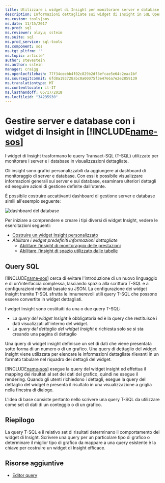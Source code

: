```yaml
---
title: Utilizzare i widget di Insight per monitorare server e database in SQL Operations Studio (anteprima) | Microsoft Docs
description: Informazioni dettagliate sui widget di Insight in SQL Operations Studio (anteprima).
ms.custom: tools|sos
ms.date: 11/15/2017
ms.prod: sql
ms.reviewer: alayu; sstein
ms.suite: sql
ms.prod_service: sql-tools
ms.component: sos
ms.tgt_pltfrm: ''
ms.topic: article"
author: stevestein
ms.author: sstein
manager: craigg
ms.openlocfilehash: 77f34ceebb4f02c829b2df3efcae5e64c2eaa1bf
ms.sourcegitcommit: 6fd8a193728abc0a00075f3e4766a7e2e2859139
ms.translationtype: MT
ms.contentlocale: it-IT
ms.lasthandoff: 05/17/2018
ms.locfileid: "34235930"
---
```

# <a name="manage-servers-and-databases-with-insight-widgets-in-includename-sosincludesname-sos-shortmd"></a>Gestire server e database con i widget di Insight in [!INCLUDE[name-sos](../includes/name-sos-short.md)]

I widget di Insight trasformano le query Transact-SQL (T-SQL) utilizzate per monitorare i server e i database in visualizzazioni dettagliate. 

Gli insight sono grafici personalizzabili da aggiungere ai dashboard di monitoraggio di server e database. Con essi è possibile visualizzare informazioni generali sui server e sui database, esaminare ulteriori dettagli ed eseguire azioni di gestione definite dall'utente. 

È possibile costruire accattivanti dashboard di gestione server e database simili all'esempio seguente:

![dashboard del database](media/insight-widgets/database-dashboard.png)


Per iniziare a comprendere e creare i tipi diversi di widget Insight, vedere le esercitazioni seguenti:


- [Costruire un widget Insight personalizzato](tutorial-build-custom-insight-sql-server.md)
- *Abilitare i widget predefiniti informazioni dettagliate*
   - [Abilitare l'insight di monitoraggio delle prestazioni](tutorial-qds-sql-server.md)
   - [Abilitare l'insight di spazio utilizzato dalle tabelle](tutorial-table-space-sql-server.md)


## <a name="sql-queries"></a>Query SQL 

[!INCLUDE[name-sos](../includes/name-sos-short.md)] cerca di evitare l'introduzione di un nuovo linguaggio e di un'interfaccia complessa, lasciando spazio alla scrittura T-SQL e a configurazioni minimali basate su JSON. La configurazione dei widget Insight tramite T-SQL sfrutta le innumerevoli utili query T-SQL che possono essere convertite in widget dettagliati.

I wdget Insight sono costituiti da una o due query T-SQL:
* La *query del widget Insight* è obbligatoria ed è la query che restituisce i dati visualizzati all'interno del widget.
* La *query del dettaglio del widget Insight* è richiesta solo se si sta creando una pagina di dettaglio

Una query di widget insight definisce un set di dati che viene presentata sotto forma di un numero o di un grafico. Una query di dettaglio del widget insight viene utilizzata per elencare le informazioni dettagliate rilevanti in un formato tabulare nel riquadro dei dettagli del widget. 

[!INCLUDE[name-sos](../includes/name-sos-short.md)] esegue la query del widget insight ed effettua il mapping dei risultati al set dei dati del grafico, quindi ne esegue il rendering. Quando gli utenti richiedono i dettagli, esegue la query del dettaglio del widget e presenta il risultato in una visualizzazione a griglia nella finestra di dialogo.

L'idea di base consiste pertanto nello scrivere una query T-SQL da utilizzare come set di dati di un conteggio o di un grafico. 

## <a name="summary"></a>Riepilogo

La query T-SQL e il relativo set di risultati determinano il comportamento del widget di Insight. Scrivere una query per un particolare tipo di grafico o determinare il miglior tipo di grafico da mappare a una query esistente è la chiave per costruire un widget di Insight efficace.



## <a name="additional-resources"></a>Risorse aggiuntive
- [Editor query](tutorial-sql-editor.md)

